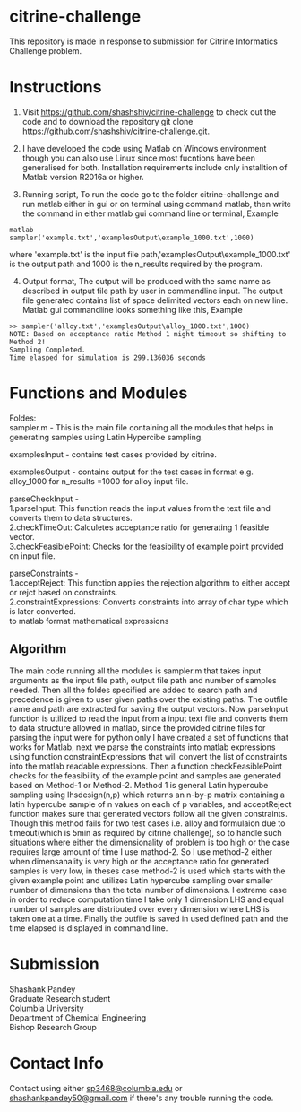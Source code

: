 # citrine-challenge
This repository is made in response to submission for Citrine Informatics Challenge problem.

# Instructions
1. Visit https://github.com/shashshiv/citrine-challenge to check out the code and 
to download the repository git clone https://github.com/shashshiv/citrine-challenge.git.

2. I have developed the code using Matlab on Windows environment though you can also use 
Linux since most fucntions have been generalised for both.
Installation requirements include only installtion of Matlab version R2016a or higher.

3. Running script,
To run the code go to the folder citrine-challenge and run matlab either in gui or on terminal using command matlab,
then write the command in either matlab gui command line or terminal, 
Example
```
matlab
sampler('example.txt','examplesOutput\example_1000.txt',1000) 
```
where 'example.txt' is the input file path,'examplesOutput\example_1000.txt' is the output path and 1000 is the n_results
required by the program.
       
4. Output format, 
The output will be produced with the same name as described in output file path by user in commandline input.
The output file generated contains list of space delimited vectors each on new line.
Matlab gui commandline looks something like this,
Example
```
>> sampler('alloy.txt','examplesOutput\alloy_1000.txt',1000)
NOTE: Based on acceptance ratio Method 1 might timeout so shifting to Method 2!
Sampling Completed.
Time elasped for simulation is 299.136036 seconds
```
# Functions and Modules
Foldes:</br>
sampler.m - This is the main file containing all the modules that helps in generating samples using Latin Hypercibe sampling.</br>

examplesInput - contains test cases provided by citrine.</br>

examplesOutput - contains output for the test cases in format e.g. alloy_1000 for n_results =1000 for alloy input file.</br>

parseCheckInput -</br>
  1.parseInput: This function reads the input values from the text file and converts them to data structures.</br>
  2.checkTimeOut: Calculetes acceptance ratio for generating 1 feasible vector.</br>
  3.checkFeasiblePoint: Checks for the feasibility of example point provided on input file.</br>

parseConstraints -</br>
  1.acceptReject: This function applies the rejection algorithm to either accept or rejct based on constraints.</br>
  2.constraintExpressions: Converts constraints into array of char type which is later converted.</br>
  to matlab format mathematical expressions 

## Algorithm
The main code running all the modules is sampler.m that takes input arguments as the input file path, output file path and number of samples needed.
Then all the foldes specified are added to search path and precedence is given to user given paths over the existing paths. The outfile name and path are extracted for
saving the output vectors. Now parseInput function is utilized to read the input from a input text file and converts them to data structure allowed in matlab, 
since the provided citrine files for parsing the input were for python only I have created a set of functions that works for Matlab, next we parse the 
constraints into matlab expressions using function constraintExpressions that will convert the list of constraints into the matlab readable expressions.
Then a function checkFeasiblePoint checks for the feasibility of the example point and samples are generated based on Method-1 or Method-2. Method 1 is general Latin hypercube sampling using lhsdesign(n,p) which returns an n-by-p matrix containing a latin hypercube sample of n values on each of p variables, and acceptReject function makes sure that generated vectors follow all the given constraints. Though this method fails for two test cases i.e. alloy and formulaion due to timeout(which is 5min as required by citrine challenge), so to handle such situations where either the dimensionality of problem is too high or the case requires large amount of time I use mathod-2. So I use method-2 either when dimensanality is very high or the acceptance ratio for generated samples is very low, in theses case method-2 is used which starts with the given example point and utilizes Latin hypercube sampling over smaller number of dimensions than the total number of dimensions. I extreme case in order to reduce computation time I take only 1 dimension LHS and equal number of samples are distributed over every dimension where LHS is taken one at a time. Finally the outfile is saved in used defined path and the time elapsed is displayed in command line. 

# Submission
Shashank Pandey</br>
Graduate Research student</br>
Columbia University</br>
Department of Chemical Engineering</br>
Bishop Research Group</br>

# Contact Info
Contact using either sp3468@columbia.edu or shashankpandey50@gmail.com if there's any trouble running the code.
